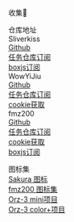 收集🌟  

    
仓库地址  
Sliverkiss        
[Github](https://github.com/Sliverkiss/QuantumultX)    
[任务仓库订阅](https://gist.githubusercontent.com/Sliverkiss/a7496bd073820942b44a9b36874aaf4c/raw/sliverkiss.gallery.json)    
[boxjs订阅](https://gist.githubusercontent.com/Sliverkiss/18bd01be356360a8065a21ea71685ad3/raw/sliverkiss.boxjs.json)    
WowYiJiu    
[Github](https://github.com/WowYiJiu/Personal)    
[任务仓库订阅](https://raw.githubusercontent.com/WowYiJiu/Personal/main/Gallery.json)       
[cookie获取](https://raw.githubusercontent.com/WowYiJiu/Personal/main/YiJiu_GetCookie.conf)    
fmz200  
[Github](https://github.com/fmz200/wool_scripts/tree/main)    
[任务仓库订阅](https://raw.githubusercontent.com/fmz200/wool_scripts/main/boxjs/fmz200_tasks.json)    
[cookie获取](https://raw.githubusercontent.com/fmz200/wool_scripts/main/QuantumultX/rewrite/cookies.snippet)    
[boxjs订阅](https://raw.githubusercontent.com/fmz200/wool_scripts/main/boxjs/fmz200_boxjs.json)    
    
    
图标集   
[Sakura 图标](https://raw.githubusercontent.com/Sliverkiss/QuantumultX/main/sliverkiss.icons.json)    
[fmz200 图标集](https://raw.githubusercontent.com/fmz200/wool_scripts/main/icons/icons-all.json)    
[Orz-3 mini项目](https://raw.githubusercontent.com/Orz-3/mini/master/mini.json)    
[Orz-3 color+项目](https://raw.githubusercontent.com/Orz-3/mini/master/Color%2B.json)    
